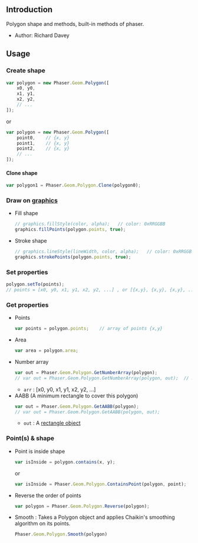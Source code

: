 ## Introduction

Polygon shape and methods, built-in methods of phaser.

- Author: Richard Davey

## Usage

### Create shape

```javascript
var polygon = new Phaser.Geom.Polygon([
    x0, y0,
    x1, y1,
    x2, y2,
    // ...
]);
```

or

```javascript
var polygon = new Phaser.Geom.Polygon([
    point0,    // {x, y}
    point1,    // {x, y}
    point2,    // {x, y}
    // ...
]);
```

#### Clone shape

```javascript
var polygon1 = Phaser.Geom.Polygon.Clone(polygon0);
```

### Draw on [graphics](graphics.md)

- Fill shape
    ```javascript
    // graphics.fillStyle(color, alpha);   // color: 0xRRGGBB
    graphics.fillPoints(polygon.points, true);
    ```
- Stroke shape
    ```javascript
    // graphics.lineStyle(lineWidth, color, alpha);   // color: 0xRRGGBB
    graphics.strokePoints(polygon.points, true);
    ```

### Set properties

```javascript
polygon.setTo(points);
// points = [x0, y0, x1, y1, x2, y2, ...] , or [{x,y}, {x,y}, {x,y}, ...]
```

### Get properties

- Points
    ```javascript
    var points = polygon.points;    // array of points {x,y}
    ```
- Area
    ```javascript
    var area = polygon.area;
    ```
- Number array
    ```javascript
    var out = Phaser.Geom.Polygon.GetNumberArray(polygon);
    // var out = Phaser.Geom.Polygon.GetNumberArray(polygon, out);  // modify out
    ```
    - `arr` : [x0, y0, x1, y1, x2, y2, ...]
- AABB (A minimum rectangle to cover this polygon)
    ```javascript
    var out = Phaser.Geom.Polygon.GetAABB(polygon);
    // var out = Phaser.Geom.Polygon.GetAABB(polygon, out);
    ```
    - `out` : A [rectangle object](geom-rectangle.md)

### Point(s) & shape

- Point is inside shape
    ```javascript
    var isInside = polygon.contains(x, y);
    ```
    or
    ```javascript
    var isInside = Phaser.Geom.Polygon.ContainsPoint(polygon, point);
    ```
- Reverse the order of points
    ```javascript
    var polygon = Phaser.Geom.Polygon.Reverse(polygon);
    ```
- Smooth : Takes a Polygon object and applies Chaikin's smoothing algorithm on its points.
    ```javascript
    Phaser.Geom.Polygon.Smooth(polygon)
    ```